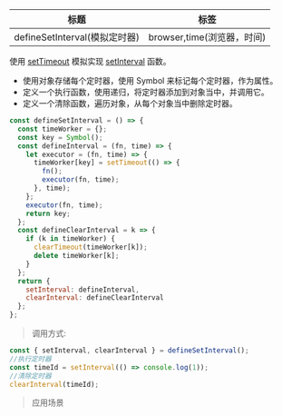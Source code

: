 | 标题                          | 标签                       |
| ----------------------------- | -------------------------- |
| defineSetInterval(模拟定时器) | browser,time(浏览器，时间) |

使用 [setTimeout](https://developer.mozilla.org/en-US/docs/Web/API/setTimeout) 模拟实现 [setInterval](https://developer.mozilla.org/en-US/docs/Web/API/setInterval) 函数。

- 使用对象存储每个定时器，使用 Symbol 来标记每个定时器，作为属性。
- 定义一个执行函数，使用递归，将定时器添加到对象当中，并调用它。
- 定义一个清除函数，遍历对象，从每个对象当中删除定时器。

```js
const defineSetInterval = () => {
  const timeWorker = {};
  const key = Symbol();
  const defineInterval = (fn, time) => {
    let executor = (fn, time) => {
      timeWorker[key] = setTimeout(() => {
        fn();
        executor(fn, time);
      }, time);
    };
    executor(fn, time);
    return key;
  };
  const defineClearInterval = k => {
    if (k in timeWorker) {
      clearTimeout(timeWorker[k]);
      delete timeWorker[k];
    }
  };
  return {
    setInterval: defineInterval,
    clearInterval: defineClearInterval
  };
};
```

> 调用方式:

```js
const { setInterval, clearInterval } = defineSetInterval();
//执行定时器
const timeId = setInterval(() => console.log(1));
//清除定时器
clearInterval(timeId);
```

> 应用场景
